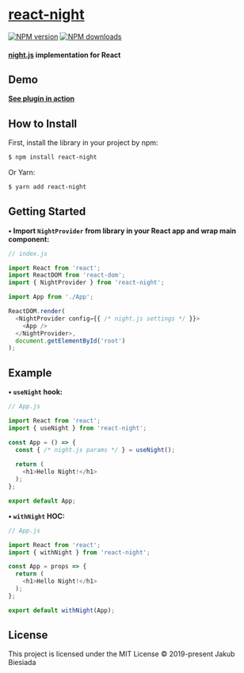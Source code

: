 # [react-night](https://github.com/night-js/react-night)

[![NPM version](http://img.shields.io/npm/v/react-night.svg?style=flat-square)](https://www.npmjs.com/package/react-night)
[![NPM downloads](http://img.shields.io/npm/dm/react-night.svg?style=flat-square)](https://www.npmjs.com/package/react-night)

#### [night.js](https://www.npmjs.com/package/night.js) implementation for React

## Demo
**[See plugin in action](https://night-js.github.io/night.js/)**

## How to Install
First, install the library in your project by npm:
```sh
$ npm install react-night
```

Or Yarn:
```sh
$ yarn add react-night
```

## Getting Started
**• Import `NightProvider` from library in your React app and wrap main component:**
```js
// index.js

import React from 'react';
import ReactDOM from 'react-dom';
import { NightProvider } from 'react-night';

import App from './App';

ReactDOM.render(
  <NightProvider config={{ /* night.js settings */ }}>
    <App />
  </NightProvider>,
  document.getElementById('root')
);
```

## Example
**• `useNight` hook:**
```js
// App.js

import React from 'react';
import { useNight } from 'react-night';

const App = () => {
  const { /* night.js params */ } = useNight();
  
  return (
    <h1>Hello Night!</h1>
  );
};

export default App;
```

**• `withNight` HOC:**
```js
// App.js

import React from 'react';
import { withNight } from 'react-night';

const App = props => {
  return (
    <h1>Hello Night!</h1>
  );
};

export default withNight(App);
```

## License
This project is licensed under the MIT License © 2019-present Jakub Biesiada

